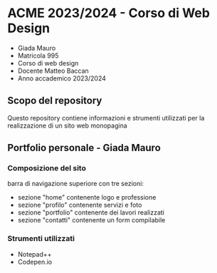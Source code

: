 # ACME 2023/2024 - Corso di Web Design
- Giada Mauro
- Matricola 995
- Corso di web design
- Docente Matteo Baccan
- Anno accademico 2023/2024

## Scopo del repository
Questo repository contiene informazioni e strumenti utilizzati per la realizzazione di un sito web monopagina

## Portfolio personale - Giada Mauro
### Composizione del sito
barra di navigazione superiore con tre sezioni:
- sezione "home" contenente logo e professione
- sezione "profilo" contenente servizi e foto
- sezione "portfolio" contenente dei lavori realizzati
- sezione "contatti" contenente un form compilabile

### Strumenti utilizzati
- Notepad++
- Codepen.io

